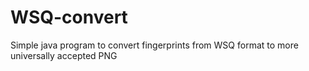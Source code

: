 # WSQ-convert
Simple java program to convert fingerprints from WSQ format to more universally accepted PNG
